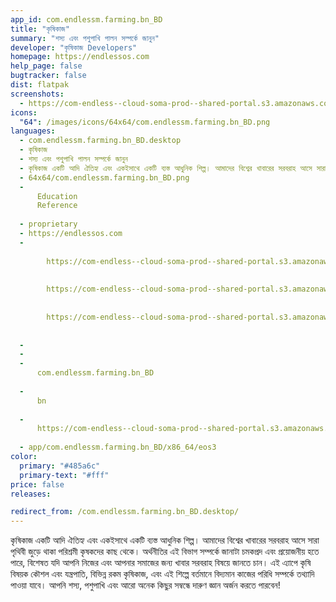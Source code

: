 ```yaml
---
app_id: com.endlessm.farming.bn_BD
title: "কৃষিকাজ"
summary: "শস্য এবং পশুপাখি পালন সম্পর্কে জানুন"
developer: "কৃষিকাজ Developers"
homepage: https://endlessos.com
help_page: false
bugtracker: false
dist: flatpak
screenshots:
  - https://com-endless--cloud-soma-prod--shared-portal.s3.amazonaws.com/apps.258.screenshots.20ba3617-e037-4002-85bd-df4027a026e8_201810231849981414.png
icons:
  "64": /images/icons/64x64/com.endlessm.farming.bn_BD.png
languages:
  - com.endlessm.farming.bn_BD.desktop
  - কৃষিকাজ
  - শস্য এবং পশুপাখি পালন সম্পর্কে জানুন
  - কৃষিকাজ একটি আদি ঐতিহ্য এবং একইসাথে একটি ব্যস্ত আধুনিক শিল্প। আমাদের বিশ্বের খাবারের সরবরাহ আসে সারা পৃথিবী জুড়ে থাকা পরিশ্রমী কৃষকদের কাছ থেকে। অর্থনীতির এই বিভাগ সম্পর্কে জানাটা চমকপ্রদ এবং প্রয়োজনীয় হতে পারে, বিশেষত যদি আপনি নিজের এবং আপনার সমাজের জন্য খাবার সরবরাহ বিষয়ে জানতে চান। এই এ্যাপে কৃষি বিষয়ক কৌশল এবং যন্ত্রপাতি, বিভিন্ন রকম কৃষিকাজ, এবং এই শিল্পে বর্তমানে বিদ্যমান কাজের পরিধি সম্পর্কে তথ্যাদি পাওয়া যাবে। আপনি শস্য, পশুপাখি এবং আরো অনেক কিছুর সম্বন্ধে দারুণ জ্ঞান অর্জন করতে পারবেন!
  - 64x64/com.endlessm.farming.bn_BD.png
  - 
      Education
      Reference
    
  - proprietary
  - https://endlessos.com
  - 
      
        https://com-endless--cloud-soma-prod--shared-portal.s3.amazonaws.com/apps.258.screenshots.20ba3617-e037-4002-85bd-df4027a026e8_201810231849981414.png
      
      
        https://com-endless--cloud-soma-prod--shared-portal.s3.amazonaws.com/apps.258.screenshots.f7d5b479-1a62-4843-902e-6e9427e99799_201810231849991414.png
      
      
        https://com-endless--cloud-soma-prod--shared-portal.s3.amazonaws.com/apps.258.screenshots.57ed3c4d-0e5d-44da-9747-90ac11eeb54c_201810231849991414.png
      
    
  - 
  - 
  - 
      com.endlessm.farming.bn_BD
    
  - 
      bn
    
  - 
      https://com-endless--cloud-soma-prod--shared-portal.s3.amazonaws.com/app.1131.appCenterThumbnail.03350d8d-52d7-49f1-98a5-9bb3557b96ee_20181023184983088.jpg
    
  - app/com.endlessm.farming.bn_BD/x86_64/eos3
color:
  primary: "#485a6c"
  primary-text: "#fff"
price: false
releases:

redirect_from: /com.endlessm.farming.bn_BD.desktop/
---
```


<p>কৃষিকাজ একটি আদি ঐতিহ্য এবং একইসাথে একটি ব্যস্ত আধুনিক শিল্প। আমাদের বিশ্বের খাবারের সরবরাহ আসে সারা পৃথিবী জুড়ে থাকা পরিশ্রমী কৃষকদের কাছ থেকে। অর্থনীতির এই বিভাগ সম্পর্কে জানাটা চমকপ্রদ এবং প্রয়োজনীয় হতে পারে, বিশেষত যদি আপনি নিজের এবং আপনার সমাজের জন্য খাবার সরবরাহ বিষয়ে জানতে চান। এই এ্যাপে কৃষি বিষয়ক কৌশল এবং যন্ত্রপাতি, বিভিন্ন রকম কৃষিকাজ, এবং এই শিল্পে বর্তমানে বিদ্যমান কাজের পরিধি সম্পর্কে তথ্যাদি পাওয়া যাবে। আপনি শস্য, পশুপাখি এবং আরো অনেক কিছুর সম্বন্ধে দারুণ জ্ঞান অর্জন করতে পারবেন!</p>